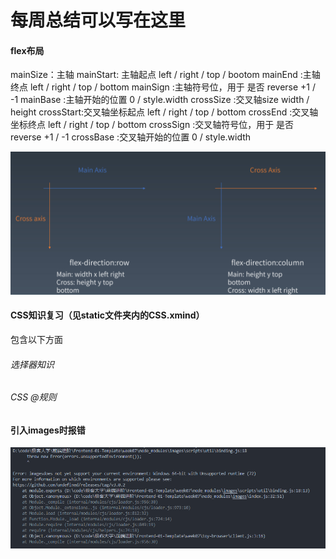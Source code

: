 # 每周总结可以写在这里

#### flex布局
mainSize：主轴
mainStart: 主轴起点 left / right / top / bootom
mainEnd :主轴终点 left / right / top / bottom
mainSign :主轴符号位，用于 是否 reverse +1 / -1
mainBase :主轴开始的位置 0 / style.width
crossSize :交叉轴size width / height
crossStart:交叉轴坐标起点 left / right / top / bottom
crossEnd :交叉轴坐标终点 left / right / top / bottom
crossSign :交叉轴符号位，用于 是否 reverse +1 / -1
crossBase :交叉轴开始的位置 0 / style.width

![flex轴的相关概念](static/flex.png)

#### CSS知识复习（见static文件夹内的CSS.xmind）

包含以下方面

###### 选择器知识
###### CSS @规则

#### 引入images时报错
![import-images-lib-error](static/import-images-lib-error.png)